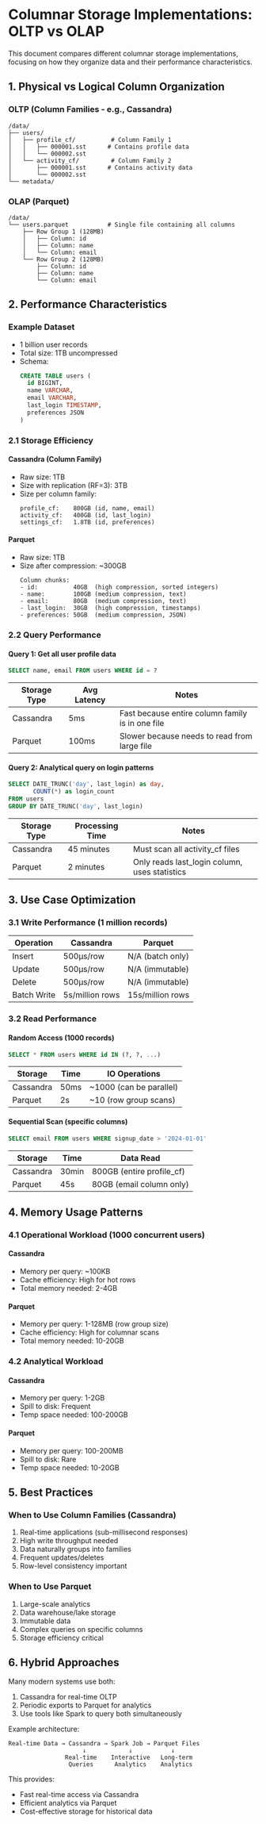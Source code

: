# Columnar Storage Implementations: OLTP vs OLAP

This document compares different columnar storage implementations, focusing on how they organize data and their performance characteristics.

## 1. Physical vs Logical Column Organization

### OLTP (Column Families - e.g., Cassandra)
```plaintext
/data/
├── users/
│   ├── profile_cf/          # Column Family 1
│   │   ├── 000001.sst      # Contains profile data
│   │   └── 000002.sst
│   └── activity_cf/         # Column Family 2
│       ├── 000001.sst      # Contains activity data
│       └── 000002.sst
└── metadata/
```

### OLAP (Parquet)
```plaintext
/data/
└── users.parquet           # Single file containing all columns
    ├── Row Group 1 (128MB)
    │   ├── Column: id
    │   ├── Column: name
    │   └── Column: email
    └── Row Group 2 (128MB)
        ├── Column: id
        ├── Column: name
        └── Column: email
```

## 2. Performance Characteristics

### Example Dataset
- 1 billion user records
- Total size: 1TB uncompressed
- Schema:
  ```sql
  CREATE TABLE users (
    id BIGINT,
    name VARCHAR,
    email VARCHAR,
    last_login TIMESTAMP,
    preferences JSON
  )
  ```

### 2.1 Storage Efficiency

#### Cassandra (Column Family)
- Raw size: 1TB
- Size with replication (RF=3): 3TB
- Size per column family:
  ```
  profile_cf:    800GB (id, name, email)
  activity_cf:   400GB (id, last_login)
  settings_cf:   1.8TB (id, preferences)
  ```

#### Parquet
- Raw size: 1TB
- Size after compression: ~300GB
  ```
  Column chunks:
  - id:          40GB  (high compression, sorted integers)
  - name:        100GB (medium compression, text)
  - email:       80GB  (medium compression, text)
  - last_login:  30GB  (high compression, timestamps)
  - preferences: 50GB  (medium compression, JSON)
  ```

### 2.2 Query Performance

#### Query 1: Get all user profile data
```sql
SELECT name, email FROM users WHERE id = ?
```

| Storage Type | Avg Latency | Notes |
|-------------|-------------|--------|
| Cassandra   | 5ms        | Fast because entire column family is in one file |
| Parquet     | 100ms      | Slower because needs to read from large file |

#### Query 2: Analytical query on login patterns
```sql
SELECT DATE_TRUNC('day', last_login) as day, 
       COUNT(*) as login_count 
FROM users 
GROUP BY DATE_TRUNC('day', last_login)
```

| Storage Type | Processing Time | Notes |
|-------------|----------------|--------|
| Cassandra   | 45 minutes    | Must scan all activity_cf files |
| Parquet     | 2 minutes     | Only reads last_login column, uses statistics |

## 3. Use Case Optimization

### 3.1 Write Performance (1 million records)

| Operation | Cassandra | Parquet |
|-----------|-----------|---------|
| Insert    | 500μs/row | N/A (batch only) |
| Update    | 500μs/row | N/A (immutable) |
| Delete    | 500μs/row | N/A (immutable) |
| Batch Write| 5s/million rows | 15s/million rows |

### 3.2 Read Performance

#### Random Access (1000 records)
```sql
SELECT * FROM users WHERE id IN (?, ?, ...)
```

| Storage | Time | IO Operations |
|---------|------|---------------|
| Cassandra | 50ms | ~1000 (can be parallel) |
| Parquet   | 2s   | ~10 (row group scans) |

#### Sequential Scan (specific columns)
```sql
SELECT email FROM users WHERE signup_date > '2024-01-01'
```

| Storage | Time | Data Read |
|---------|------|-----------|
| Cassandra | 30min | 800GB (entire profile_cf) |
| Parquet   | 45s   | 80GB (email column only) |

## 4. Memory Usage Patterns

### 4.1 Operational Workload (1000 concurrent users)

#### Cassandra
- Memory per query: ~100KB
- Cache efficiency: High for hot rows
- Total memory needed: 2-4GB

#### Parquet
- Memory per query: 1-128MB (row group size)
- Cache efficiency: High for columnar scans
- Total memory needed: 10-20GB

### 4.2 Analytical Workload

#### Cassandra
- Memory per query: 1-2GB
- Spill to disk: Frequent
- Temp space needed: 100-200GB

#### Parquet
- Memory per query: 100-200MB
- Spill to disk: Rare
- Temp space needed: 10-20GB

## 5. Best Practices

### When to Use Column Families (Cassandra)
1. Real-time applications (sub-millisecond responses)
2. High write throughput needed
3. Data naturally groups into families
4. Frequent updates/deletes
5. Row-level consistency important

### When to Use Parquet
1. Large-scale analytics
2. Data warehouse/lake storage
3. Immutable data
4. Complex queries on specific columns
5. Storage efficiency critical

## 6. Hybrid Approaches

Many modern systems use both:
1. Cassandra for real-time OLTP
2. Periodic exports to Parquet for analytics
3. Use tools like Spark to query both simultaneously

Example architecture:
```plaintext
Real-time Data → Cassandra → Spark Job → Parquet Files
                     ↓            ↓           ↓
                Real-time    Interactive   Long-term
                 Queries      Analytics    Analytics
```

This provides:
- Fast real-time access via Cassandra
- Efficient analytics via Parquet
- Cost-effective storage for historical data
